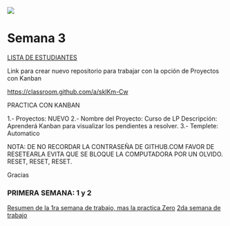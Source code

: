 ![](http://tectijuana.edu.mx/wp-content/uploads/2014/11/Heading-Ing-en-nanotecnologia-2048x672.png)

# Semana 3

[LISTA DE ESTUDIANTES](students.md)


Link para crear nuevo repositorio para trabajar con la opción de Proyectos con Kanban

https://classroom.github.com/a/sklKm-Cw

PRACTICA CON KANBAN

1.- Proyectos: NUEVO
2.- Nombre del Proyecto:  Curso de LP
    Descripción:  Aprenderá Kanban para visualizar los pendientes a resolver.
3.- Templete: Automatico  


NOTA: DE NO RECORDAR LA CONTRASEÑA DE GITHUB.COM FAVOR DE RESETEARLA EVITA QUE SE BLOQUE LA COMPUTADORA POR UN OLVIDO.
RESET, RESET, RESET.

Gracias 


### PRIMERA SEMANA: 1 y 2
[Resumen de la 1ra semana de trabajo, mas la practica Zero](Introduccion.md)
[2da semana de trabajo](semana2.md)



